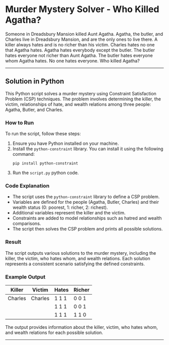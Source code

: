 # Murder Mystery Solver - Who Killed Agatha?

Someone in Dreadsbury Mansion killed Aunt Agatha. Agatha, the butler, and Charles live in Dreadsbury Mansion, and are the only ones to live there. A killer always hates and is no richer than his victim. Charles hates no one that Agatha hates. Agatha hates everybody except the butler. The butler hates everyone not richer than Aunt Agatha. The butler hates everyone whom Agatha hates. No one hates everyone. Who killed Agatha?

---

## Solution in Python

This Python script solves a murder mystery using Constraint Satisfaction Problem (CSP) techniques. The problem involves determining the killer, the victim, relationships of hate, and wealth relations among three people: Agatha, Butler, and Charles.

### How to Run

To run the script, follow these steps:

1. Ensure you have Python installed on your machine.
2. Install the `python-constraint` library. You can install it using the following command:
    ```
    pip install python-constraint
    ```
3. Run the `script.py` python code.

### Code Explanation

- The script uses the `python-constraint` library to define a CSP problem.
- Variables are defined for the people (Agatha, Butler, Charles) and their wealth status (0: poorest, 1: richer, 2: richest).
- Additional variables represent the killer and the victim.
- Constraints are added to model relationships such as hatred and wealth comparisons.
- The script then solves the CSP problem and prints all possible solutions.

### Result

The script outputs various solutions to the murder mystery, including the killer, the victim, who hates whom, and wealth relations. Each solution represents a consistent scenario satisfying the defined constraints.

### Example Output

| Killer   | Victim   | Hates       | Richer      |
|----------|----------|-------------|-------------|
| Charles  | Charles  | 1 1 1       | 0 0 1       |
|          |          | 1 1 1       | 0 0 1       |
|          |          | 1 1 1       | 1 1 0       |

The output provides information about the killer, victim, who hates whom, and wealth relations for each possible solution.

---

